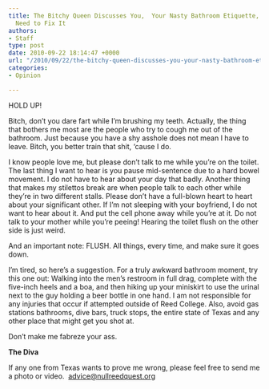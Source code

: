 ```yaml
---
title: The Bitchy Queen Discusses You,  Your Nasty Bathroom Etiquette, and Why Ya’
  Need to Fix It
authors:
- Staff
type: post
date: 2010-09-22 18:14:47 +0000
url: "/2010/09/22/the-bitchy-queen-discusses-you-your-nasty-bathroom-etiquette-and-why-ya-need-to-fix-it/"
categories:
- Opinion

---
```

HOLD UP!

Bitch, don’t you dare fart while I’m brushing my teeth. Actually, the thing that bothers me most are the people who try to cough me out of the bathroom. Just because you have a shy asshole does not mean I have to leave. Bitch, you better train that shit, ‘cause I do.

I know people love me, but please don’t talk to me while you’re on the toilet. The last thing I want to hear is you pause mid-sentence due to a hard bowel movement. I do not have to hear about your day that badly. Another thing that makes my stilettos break are when people talk to each other while they’re in two different stalls. Please don’t have a full-blown heart to heart about your significant other. If I’m not sleeping with your boyfriend, I do not want to hear about it. And put the cell phone away while you’re at it. Do not talk to your mother while you’re peeing! Hearing the toilet flush on the other side is just weird.

And an important note: FLUSH. All things, every time, and make sure it goes down.

I’m tired, so here’s a suggestion. For a truly awkward bathroom moment, try this one out: Walking into the men’s restroom in full drag, complete with the five-inch heels and a boa, and then hiking up your miniskirt to use the urinal next to the guy holding a beer bottle in one hand. I am not responsible for any injuries that occur if attempted outside of Reed College. Also, avoid gas stations bathrooms, dive bars, truck stops, the entire state of Texas and any other place that might get you shot at.

Don’t make me fabreze your ass.

**The Diva**

If any one from Texas wants to prove me wrong, please feel free to send me a photo or video.  [&#x61;&#x64;&#x76;&#x69;&#x63;&#x65;&#x40;<span class="oe_displaynone">null</span>&#x72;&#x65;&#x65;&#x64;&#x71;&#x75;&#x65;&#x73;&#x74;&#x2e;&#x6f;&#x72;&#x67;][1]

 [1]: mailto:&#x61;&#x64;&#x76;&#x69;&#x63;&#x65;&#x40;&#x72;&#x65;&#x65;&#x64;&#x71;&#x75;&#x65;&#x73;&#x74;&#x2e;&#x6f;&#x72;&#x67;